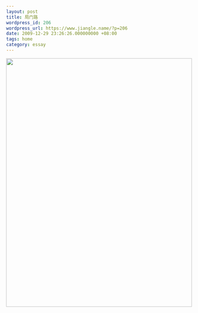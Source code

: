 ```yaml
---
layout: post
title: 局门路
wordpress_id: 206
wordpress_url: https://www.jiangle.name/?p=206
date: 2009-12-29 23:26:26.000000000 +08:00
tags: home
category: essay
---
```


<a href="http://i.jiangle.name/wp-content/uploads/2009/12/IMG_0107.jpg"><img class="size-full wp-image-204  " title="八号桥III" src="http://i.jiangle.name/wp-content/uploads/2009/12/IMG_0107.jpg" alt="" width="504" height="672" /></a>
